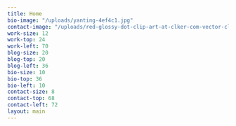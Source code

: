 ```yaml
---
title: Home
bio-image: "/uploads/yanting-4ef4c1.jpg"
contact-image: "/uploads/red-glossy-dot-clip-art-at-clker-com-vector-clip-art-online-royalty-Gefbyd-clipart.png"
work-size: 12
work-top: 24
work-left: 70
blog-size: 20
blog-top: 20
blog-left: 36
bio-size: 10
bio-top: 36
bio-left: 10
contact-size: 8
contact-top: 68
contact-left: 72
layout: main
---
```


